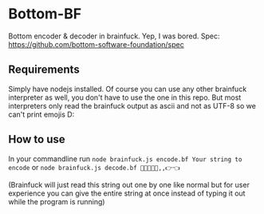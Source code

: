 # Bottom-BF

Bottom encoder & decoder in brainfuck. Yep, I was bored.
Spec: https://github.com/bottom-software-foundation/spec

## Requirements

Simply have nodejs installed. Of course you can use any other brainfuck interpreter as well, you don't have to use the one in this repo. But most interpreters only read the brainfuck output as ascii and not as UTF-8 so we can't print emojis D:

## How to use

In your commandline run `node brainfuck.js encode.bf Your string to encode` 
or `node brainfuck.js decode.bf 💖✨✨✨🥺,,👉👈`

(Brainfuck will just read this string out one by one like normal but for user experience
you can give the entire string at once instead of typing it out while the program is running)